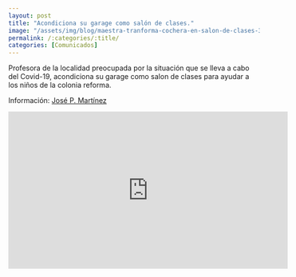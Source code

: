 ```yaml
---
layout: post
title: "Acondiciona su garage como salón de clases."
image: "/assets/img/blog/maestra-tranforma-cochera-en-salon-de-clases-3.jpeg"
permalink: /:categories/:title/
categories: [Comunicados]
---
```


Profesora de la localidad preocupada por la situación que se lleva a cabo del Covid-19, acondiciona su garage como salon de clases para ayudar a los niños de la colonia reforma.



Información: [José P. Martínez](https://www.facebook.com/CNRDEPORTES)

<div class="embed-responsive embed-responsive-16by9">

<iframe src="https://www.facebook.com/plugins/video.php?href=https%3A%2F%2Fwww.facebook.com%2Fcnrnoticias%2Fvideos%2F239594177473166%2F&show_text=0&width=560" width="560" height="315" style="border:none;overflow:hidden" scrolling="no" frameborder="0" allowTransparency="true" allowFullScreen="true"></iframe>

